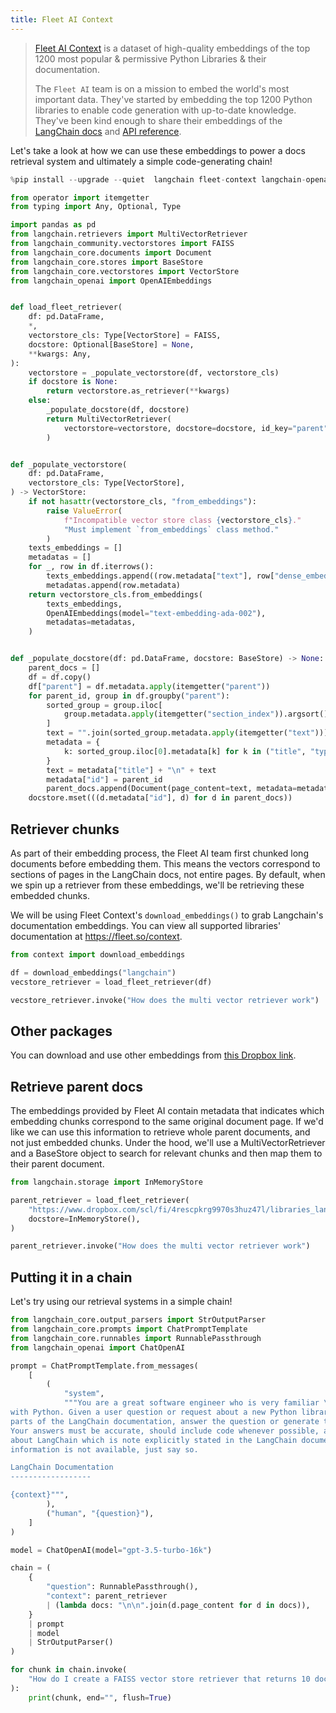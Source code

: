 ```yaml
---
title: Fleet AI Context
---
```


>[Fleet AI Context](https://www.fleet.so/context) is a dataset of high-quality embeddings of the top 1200 most popular & permissive Python Libraries & their documentation.
>
>The `Fleet AI` team is on a mission to embed the world's most important data. They've started by embedding the top 1200 Python libraries to enable code generation with up-to-date knowledge. They've been kind enough to share their embeddings of the [LangChain docs](/docs/introduction) and [API reference](https://python.langchain.com/api_reference/).

Let's take a look at how we can use these embeddings to power a docs retrieval system and ultimately a simple code-generating chain!

```python
%pip install --upgrade --quiet  langchain fleet-context langchain-openai pandas faiss-cpu # faiss-gpu for CUDA supported GPU
```

```python
from operator import itemgetter
from typing import Any, Optional, Type

import pandas as pd
from langchain.retrievers import MultiVectorRetriever
from langchain_community.vectorstores import FAISS
from langchain_core.documents import Document
from langchain_core.stores import BaseStore
from langchain_core.vectorstores import VectorStore
from langchain_openai import OpenAIEmbeddings


def load_fleet_retriever(
    df: pd.DataFrame,
    *,
    vectorstore_cls: Type[VectorStore] = FAISS,
    docstore: Optional[BaseStore] = None,
    **kwargs: Any,
):
    vectorstore = _populate_vectorstore(df, vectorstore_cls)
    if docstore is None:
        return vectorstore.as_retriever(**kwargs)
    else:
        _populate_docstore(df, docstore)
        return MultiVectorRetriever(
            vectorstore=vectorstore, docstore=docstore, id_key="parent", **kwargs
        )


def _populate_vectorstore(
    df: pd.DataFrame,
    vectorstore_cls: Type[VectorStore],
) -> VectorStore:
    if not hasattr(vectorstore_cls, "from_embeddings"):
        raise ValueError(
            f"Incompatible vector store class {vectorstore_cls}."
            "Must implement `from_embeddings` class method."
        )
    texts_embeddings = []
    metadatas = []
    for _, row in df.iterrows():
        texts_embeddings.append((row.metadata["text"], row["dense_embeddings"]))
        metadatas.append(row.metadata)
    return vectorstore_cls.from_embeddings(
        texts_embeddings,
        OpenAIEmbeddings(model="text-embedding-ada-002"),
        metadatas=metadatas,
    )


def _populate_docstore(df: pd.DataFrame, docstore: BaseStore) -> None:
    parent_docs = []
    df = df.copy()
    df["parent"] = df.metadata.apply(itemgetter("parent"))
    for parent_id, group in df.groupby("parent"):
        sorted_group = group.iloc[
            group.metadata.apply(itemgetter("section_index")).argsort()
        ]
        text = "".join(sorted_group.metadata.apply(itemgetter("text")))
        metadata = {
            k: sorted_group.iloc[0].metadata[k] for k in ("title", "type", "url")
        }
        text = metadata["title"] + "\n" + text
        metadata["id"] = parent_id
        parent_docs.append(Document(page_content=text, metadata=metadata))
    docstore.mset(((d.metadata["id"], d) for d in parent_docs))
```

## Retriever chunks

As part of their embedding process, the Fleet AI team first chunked long documents before embedding them. This means the vectors correspond to sections of pages in the LangChain docs, not entire pages. By default, when we spin up a retriever from these embeddings, we'll be retrieving these embedded chunks.

We will be using Fleet Context's `download_embeddings()` to grab Langchain's documentation embeddings. You can view all supported libraries' documentation at <https://fleet.so/context>.

```python
from context import download_embeddings

df = download_embeddings("langchain")
vecstore_retriever = load_fleet_retriever(df)
```

```python
vecstore_retriever.invoke("How does the multi vector retriever work")
```

## Other packages

You can download and use other embeddings from [this Dropbox link](https://www.dropbox.com/scl/fo/54t2e7fogtixo58pnlyub/h?rlkey=tne16wkssgf01jor0p1iqg6p9&dl=0).

## Retrieve parent docs

The embeddings provided by Fleet AI contain metadata that indicates which embedding chunks correspond to the same original document page. If we'd like we can use this information to retrieve whole parent documents, and not just embedded chunks. Under the hood, we'll use a MultiVectorRetriever and a BaseStore object to search for relevant chunks and then map them to their parent document.

```python
from langchain.storage import InMemoryStore

parent_retriever = load_fleet_retriever(
    "https://www.dropbox.com/scl/fi/4rescpkrg9970s3huz47l/libraries_langchain_release.parquet?rlkey=283knw4wamezfwiidgpgptkep&dl=1",
    docstore=InMemoryStore(),
)
```

```python
parent_retriever.invoke("How does the multi vector retriever work")
```

## Putting it in a chain

Let's try using our retrieval systems in a simple chain!

```python
from langchain_core.output_parsers import StrOutputParser
from langchain_core.prompts import ChatPromptTemplate
from langchain_core.runnables import RunnablePassthrough
from langchain_openai import ChatOpenAI

prompt = ChatPromptTemplate.from_messages(
    [
        (
            "system",
            """You are a great software engineer who is very familiar \
with Python. Given a user question or request about a new Python library called LangChain and \
parts of the LangChain documentation, answer the question or generate the requested code. \
Your answers must be accurate, should include code whenever possible, and should assume anything \
about LangChain which is note explicitly stated in the LangChain documentation. If the required \
information is not available, just say so.

LangChain Documentation
------------------

{context}""",
        ),
        ("human", "{question}"),
    ]
)

model = ChatOpenAI(model="gpt-3.5-turbo-16k")

chain = (
    {
        "question": RunnablePassthrough(),
        "context": parent_retriever
        | (lambda docs: "\n\n".join(d.page_content for d in docs)),
    }
    | prompt
    | model
    | StrOutputParser()
)
```

```python
for chunk in chain.invoke(
    "How do I create a FAISS vector store retriever that returns 10 documents per search query"
):
    print(chunk, end="", flush=True)
```
